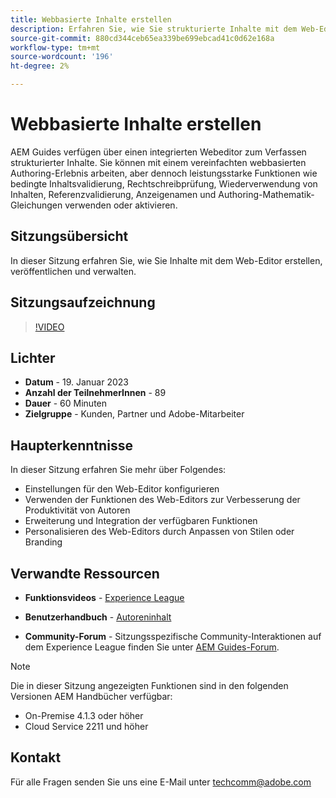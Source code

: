 ```yaml
---
title: Webbasierte Inhalte erstellen
description: Erfahren Sie, wie Sie strukturierte Inhalte mit dem Web-Editor erstellen.
source-git-commit: 880cd344ceb65ea339be699ebcad41c0d62e168a
workflow-type: tm+mt
source-wordcount: '196'
ht-degree: 2%

---
```


# Webbasierte Inhalte erstellen

AEM Guides verfügen über einen integrierten Webeditor zum Verfassen strukturierter Inhalte. Sie können mit einem vereinfachten webbasierten Authoring-Erlebnis arbeiten, aber dennoch leistungsstarke Funktionen wie bedingte Inhaltsvalidierung, Rechtschreibprüfung, Wiederverwendung von Inhalten, Referenzvalidierung, Anzeigenamen und Authoring-Mathematik-Gleichungen verwenden oder aktivieren.

## Sitzungsübersicht

In dieser Sitzung erfahren Sie, wie Sie Inhalte mit dem Web-Editor erstellen, veröffentlichen und verwalten.

## Sitzungsaufzeichnung

>[!VIDEO](https://video.tv.adobe.com/v/3414171/dita-authoring-ccms-web-author?quality=12&learn=on)

## Lichter

- **Datum** - 19. Januar 2023
- **Anzahl der TeilnehmerInnen** - 89
- **Dauer** - 60 Minuten
- **Zielgruppe** - Kunden, Partner und Adobe-Mitarbeiter

## Haupterkenntnisse

In dieser Sitzung erfahren Sie mehr über Folgendes:
- Einstellungen für den Web-Editor konfigurieren
- Verwenden der Funktionen des Web-Editors zur Verbesserung der Produktivität von Autoren
- Erweiterung und Integration der verfügbaren Funktionen
- Personalisieren des Web-Editors durch Anpassen von Stilen oder Branding

## Verwandte Ressourcen

- **Funktionsvideos** -  [Experience League](https://experienceleague.adobe.com/docs/experience-manager-guides-learn/videos/advanced-user-guide/overview.html?lang=en)

- **Benutzerhandbuch** - [Autoreninhalt](https://help.adobe.com/en_US/xml-documentation-for-adobe-experience-manager/index.html#t=DXML-master-map/authoring-content.html)

- **Community-Forum** - Sitzungsspezifische Community-Interaktionen auf dem Experience League finden Sie unter  [AEM Guides-Forum](https://experienceleaguecommunities.adobe.com/t5/experience-manager-guides/bd-p/xml-documentation-discussions).

>[!NOTE]
>
> Die in dieser Sitzung angezeigten Funktionen sind in den folgenden Versionen AEM Handbücher verfügbar:
> - On-Premise 4.1.3 oder höher
> - Cloud Service 2211 und höher

## Kontakt

Für alle Fragen senden Sie uns eine E-Mail unter <techcomm@adobe.com>
